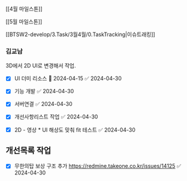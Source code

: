 
[[4월 마일스톤]]

[[5월 마일스톤]]


[[BTSW2-develop/3.Task/3월4월/0.TaskTracking|이슈트래킹]] 

### 김교남 

3D에서 2D UI로 변경해서 작업. 

- [x] UI 더미 리소스 🛫 2024-04-15 ✅ 2024-04-30
- [x] 기능 개발 ✅ 2024-04-30
- [x] 서버연결 ✅ 2024-04-30
- [x] 개선사항리스트 작업 ✅ 2024-04-30
- [x] 2D - 영상 * UI 해상도 맞춰 fit 테스트 ✅ 2024-04-30



## 개선목록 작업
- [x] 무한의탑 보상 구조 추가 https://redmine.takeone.co.kr/issues/14125 ✅ 2024-04-30

